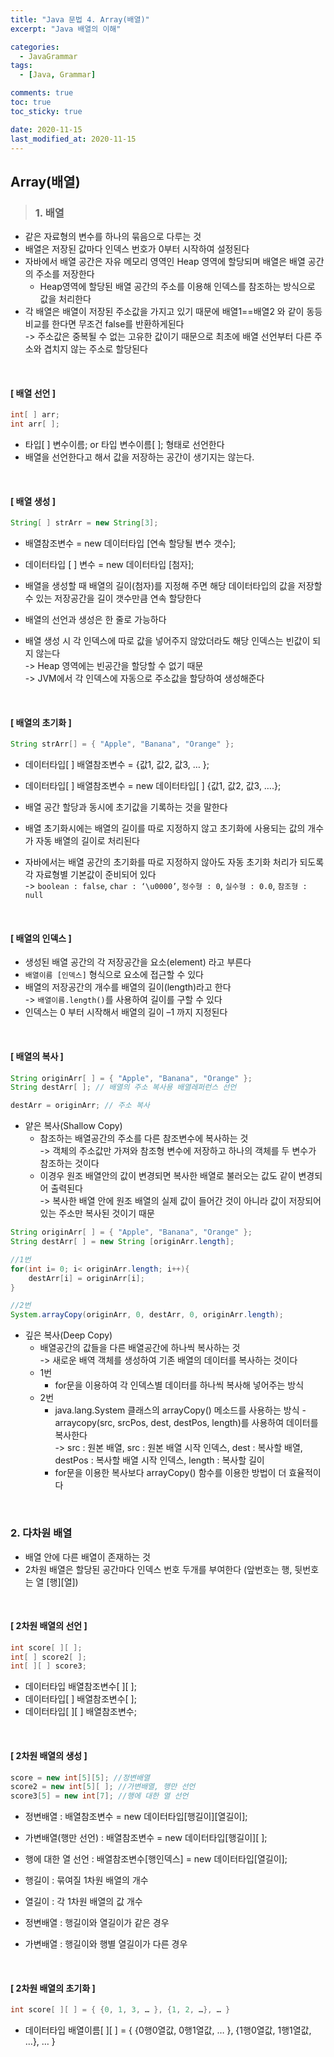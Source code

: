 ```yaml
---
title: "Java 문법 4. Array(배열)"
excerpt: "Java 배열의 이해"

categories:
  - JavaGrammar
tags:
  - [Java, Grammar]

comments: true
toc: true
toc_sticky: true

date: 2020-11-15
last_modified_at: 2020-11-15
---
```


## Array(배열)

> ### 1. 배열

- 같은 자료형의 변수를 하나의 묶음으로 다루는 것
- 배열은 저장된 값마다 인덱스 번호가 0부터 시작하여 설정된다
- 자바에서 배열 공간은 자유 메모리 영역인 Heap 영역에 할당되며 배열은 배열 공간의 주소를 저장한다
  - Heap영역에 할당된 배열 공간의 주소를 이용해 인덱스를 참조하는 방식으로 값을 처리한다
- 각 배열은 배열이 저장된 주소값을 가지고 있기 때문에 배열1==배열2 와 같이 동등 비교를 한다면 무조건 false를 반환하게된다  
   -> 주소값은 중복될 수 없는 고유한 값이기 때문으로 최초에 배열 선언부터 다른 주소와 겹치지 않는 주소로 할당된다

<br>

#### [ 배열 선언 ]

```java
int[ ] arr;
int arr[ ];
```

- 타입[ ] 변수이름; or 타입 변수이름[ ]; 형태로 선언한다
- 배열을 선언한다고 해서 값을 저장하는 공간이 생기지는 않는다.

<br>

#### [ 배열 생성 ]

```java
String[ ] strArr = new String[3];
```

- 배열참조변수 = new 데이터타입 [연속 할당될 변수 갯수];
- 데이터타입 [ ] 변수 = new 데이터타입 \[첨자];

- 배열을 생성할 때 배열의 길이(첨자)를 지정해 주면 해당 데이터타입의 값을 저장할 수 있는 저장공간을 길이 갯수만큼 연속 할당한다
- 배열의 선언과 생성은 한 줄로 가능하다

- 배열 생성 시 각 인덱스에 따로 값을 넣어주지 않았더라도 해당 인덱스는 빈값이 되지 않는다  
  -> Heap 영역에는 빈공간을 할당할 수 없기 때문  
  -> JVM에서 각 인덱스에 자동으로 주소값을 할당하여 생성해준다

<br>

#### [ 배열의 초기화 ]

```java
String strArr[] = { "Apple", "Banana", "Orange" };
```

- 데이터타입[ ] 배열참조변수 = {값1, 값2, 값3, … };
- 데이터타입[ ] 배열참조변수 = new 데이터타입[ ] {값1, 값2, 값3, ….};

- 배열 공간 할당과 동시에 초기값을 기록하는 것을 말한다
- 배열 초기화시에는 배열의 길이를 따로 지정하지 않고 초기화에 사용되는 값의 개수가 자동 배열의 길이로 처리된다
- 자바에서는 배열 공간의 초기화를 따로 지정하지 않아도 자동 초기화 처리가 되도록 각 자료형별 기본값이 준비되어 있다  
   -> `boolean : false`, `char : ‘\u0000’`, `정수형 : 0`, `실수형 : 0.0`, `참조형 : null`

<br>

#### [ 배열의 인덱스 ]

- 생성된 배열 공간의 각 저장공간을 요소(element) 라고 부른다
- `배열이름 [인덱스]` 형식으로 요소에 접근할 수 있다
- 배열의 저장공간의 개수를 배열의 길이(length)라고 한다  
   -> `배열이름.length()`를 사용하여 길이를 구할 수 있다
- 인덱스는 0 부터 시작해서 배열의 길이 –1 까지 지정된다

<br>

#### [ 배열의 복사 ]

```java
String originArr[ ] = { "Apple", "Banana", "Orange" };
String destArr[ ]; // 배열의 주소 복사용 배열레퍼런스 선언

destArr = originArr; // 주소 복사
```

- 얕은 복사(Shallow Copy)
  - 참조하는 배열공간의 주소를 다른 참조변수에 복사하는 것  
    -> 객체의 주소값만 가져와 참조형 변수에 저장하고 하나의 객체를 두 변수가 참조하는 것이다
  - 이경우 원조 배열안의 값이 변경되면 복사한 배열로 불러오는 값도 같이 변경되어 출력된다  
    -> 복사한 배열 안에 원조 배열의 실제 값이 들어간 것이 아니라 값이 저장되어있는 주소만 복사된 것이기 때문

```java
String originArr[ ] = { "Apple", "Banana", "Orange" };
String destArr[ ] = new String [originArr.length];

//1번
for(int i= 0; i< originArr.length; i++){
    destArr[i] = originArr[i];
}

//2번
System.arrayCopy(originArr, 0, destArr, 0, originArr.length);
```

- 깊은 복사(Deep Copy)
  - 배열공간의 값들을 다른 배열공간에 하나씩 복사하는 것  
    -> 새로운 배역 객체를 생성하여 기존 배열의 데이터를 복사하는 것이다
  - 1번
    - for문을 이용하여 각 인덱스별 데이터를 하나씩 복사해 넣어주는 방식
  - 2번
    - java.lang.System 클래스의 arrayCopy() 메소드를 사용하는 방식 - arraycopy(src, srcPos, dest, destPos, length)를 사용하여 데이터를 복사한다  
       -> src : 원본 배열, src : 원본 배열 시작 인덱스, dest : 복사할 배열, destPos : 복사할 배열 시작 인덱스,
      length : 복사할 길이
    - for문을 이용한 복사보다 arrayCopy() 함수를 이용한 방법이 더 효율적이다

<br>

### 2. 다차원 배열

- 배열 안에 다른 배열이 존재하는 것
- 2차원 배열은 할당된 공간마다 인덱스 번호 두개를 부여한다 (앞번호는 행, 뒷번호는 열 \[행][열])

<br>

#### [ 2차원 배열의 선언 ]

```java
int score[ ][ ];
int[ ] score2[ ];
int[ ][ ] score3;
```

- 데이터타입 배열참조변수[ ][ ];
- 데이터타입[ ] 배열참조변수[ ];
- 데이터타입[ ][ ] 배열참조변수;

<br>

#### [ 2차원 배열의 생성 ]

```java
score = new int[5][5]; //정변배열
score2 = new int[5][ ]; //가변배열, 행만 선언
score3[5] = new int[7]; //행에 대한 열 선언
```

- 정변배열 : 배열참조변수 = new 데이터타입\[행길이][열길이];
- 가변배열(행만 선언) : 배열참조변수 = new 데이터타입\[행길이][ ];
- 행에 대한 열 선언 : 배열참조변수\[행인덱스] = new 데이터타입\[열길이];

- 행길이 : 묶여질 1차원 배열의 개수
- 열길이 : 각 1차원 배열의 값 개수
- 정변배열 : 행길이와 열길이가 같은 경우
- 가변배열 : 행길이와 행별 열길이가 다른 경우

<br>

#### [ 2차원 배열의 초기화 ]

```java
int score[ ][ ] = { {0, 1, 3, … }, {1, 2, …}, … }
```

- 데이터타입 배열이름[ ][ ] = { {0행0열값, 0행1열값, … }, {1행0열값, 1행1열값, …}, … }
